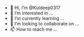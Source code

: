 - 👋 Hi, I’m @Kuldeep0317
- 👀 I’m interested in ...
- 🌱 I’m currently learning ...
- 💞️ I’m looking to collaborate on ...
- 📫 How to reach me ...

<!---
Kuldeep0317/Kuldeep0317 is a ✨ special ✨ repository because its `README.md` (this file) appears on your GitHub profile.
You can click the Preview link to take a look at your changes.
---
